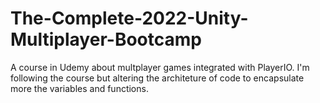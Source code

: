 # The-Complete-2022-Unity-Multiplayer-Bootcamp
A course in Udemy about multplayer games integrated with PlayerIO. I'm following the course but altering the architeture of code to encapsulate more the variables and functions. 
